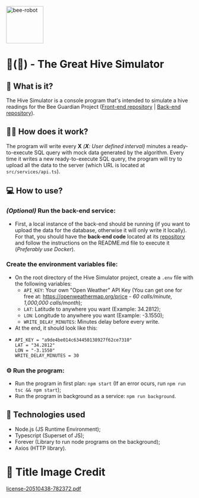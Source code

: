 <img src="https://user-images.githubusercontent.com/54741310/185154743-9b2b4aed-b0be-49b8-93d8-adc4345e38d8.png" alt="bee-robot" width="100px" />

# 🤖(🍯) - The Great Hive Simulator

## 🍯 What is it?

The Hive Simulator is a console program that's intended to simulate a hive readings for the Bee Guardian Project ([Front-end repository](https://github.com/pedro742k2/bee-guardian-webapp) | [Back-end repository](https://github.com/pedro742k2/bee-guardian-server)).

## 👨‍🏫 How does it work?

The program will write every **X** *(**X**: User defined interval)* minutes a ready-to-execute SQL query with mock data generated by the algorithm. Every time it writes a new ready-to-execute SQL query, the program will try to upload all the data to the server (which URL is located at `src/services/api.ts`).

## 💻 How to use?

### *(Optional)* Run the back-end service:
- First, a local instance of the back-end should be running (if you want to upload the data for the database, otherwise it will only write it locally). For that, you should have the **back-end code** located at its [repository](https://github.com/pedro742k2/bee-guardian-server) and follow the instructions on the README.md file to execute it (*Preferably use Docker*).

### Create the environment variables file:
- On the root directory of the Hive Simulator project, create a `.env` file with the following variables:
  - `API_KEY`: Your own "Open Weather" API Key (You can get one for free at: https://openweathermap.org/price - *60 calls/minute, 1,000,000 calls/month*);
  - `LAT`: Latitude to anywhere you want (Example: 34.2812);
  - `LON`: Longitude to anywhere you want (Example: -3.1550);
  - `WRITE_DELAY_MINUTES`: Minutes delay before every write.
- At the end, it should look like this:
-   ```
    API_KEY = "a9de4be014c634450138927f62ce7310"
    LAT = "34.2812"
    LON = "-3.1550"
    WRITE_DELAY_MINUTES = 30
    ```
### ⚙️ Run the program:
- Run the program in first plan: `npm start` (If an error ocurs, run `npm run tsc && npm start`);
- Run the program in background as a service: `npm run background`.

## 🦾 Technologies used
  - Node.js (JS Runtime Environment);
  - Typescript (Superset of JS);
  - Forever (Library to run node programs on the background);
  - Axios (HTTP library).
  
# 📝 Title Image Credit
[license-20510438-782372.pdf](https://github.com/pedro742k2/hive-bot/files/9364558/license-20510438-782372.pdf)

  
